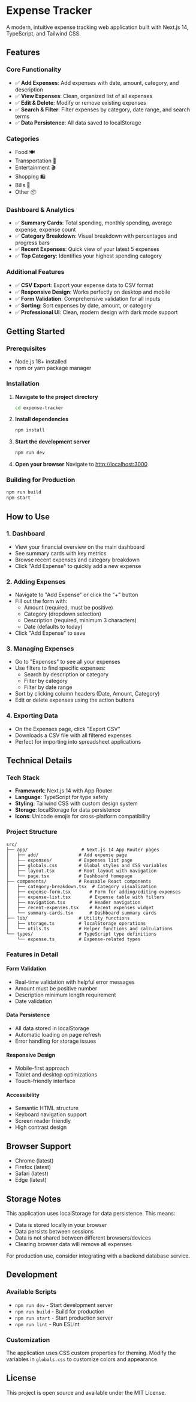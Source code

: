# Expense Tracker

A modern, intuitive expense tracking web application built with Next.js 14, TypeScript, and Tailwind CSS.

## Features

### Core Functionality
- ✅ **Add Expenses**: Add expenses with date, amount, category, and description
- ✅ **View Expenses**: Clean, organized list of all expenses
- ✅ **Edit & Delete**: Modify or remove existing expenses
- ✅ **Search & Filter**: Filter expenses by category, date range, and search terms
- ✅ **Data Persistence**: All data saved to localStorage

### Categories
- Food 🍽️
- Transportation 🚗
- Entertainment 🎬
- Shopping 🛍️
- Bills 📄
- Other 📦

### Dashboard & Analytics
- ✅ **Summary Cards**: Total spending, monthly spending, average expense, expense count
- ✅ **Category Breakdown**: Visual breakdown with percentages and progress bars
- ✅ **Recent Expenses**: Quick view of your latest 5 expenses
- ✅ **Top Category**: Identifies your highest spending category

### Additional Features
- ✅ **CSV Export**: Export your expense data to CSV format
- ✅ **Responsive Design**: Works perfectly on desktop and mobile
- ✅ **Form Validation**: Comprehensive validation for all inputs
- ✅ **Sorting**: Sort expenses by date, amount, or category
- ✅ **Professional UI**: Clean, modern design with dark mode support

## Getting Started

### Prerequisites
- Node.js 18+ installed
- npm or yarn package manager

### Installation

1. **Navigate to the project directory**
   ```bash
   cd expense-tracker
   ```

2. **Install dependencies**
   ```bash
   npm install
   ```

3. **Start the development server**
   ```bash
   npm run dev
   ```

4. **Open your browser**
   Navigate to [http://localhost:3000](http://localhost:3000)

### Building for Production

```bash
npm run build
npm start
```

## How to Use

### 1. Dashboard
- View your financial overview on the main dashboard
- See summary cards with key metrics
- Browse recent expenses and category breakdown
- Click "Add Expense" to quickly add a new expense

### 2. Adding Expenses
- Navigate to "Add Expense" or click the "+" button
- Fill out the form with:
  - Amount (required, must be positive)
  - Category (dropdown selection)
  - Description (required, minimum 3 characters)
  - Date (defaults to today)
- Click "Add Expense" to save

### 3. Managing Expenses
- Go to "Expenses" to see all your expenses
- Use filters to find specific expenses:
  - Search by description or category
  - Filter by category
  - Filter by date range
- Sort by clicking column headers (Date, Amount, Category)
- Edit or delete expenses using the action buttons

### 4. Exporting Data
- On the Expenses page, click "Export CSV"
- Downloads a CSV file with all filtered expenses
- Perfect for importing into spreadsheet applications

## Technical Details

### Tech Stack
- **Framework**: Next.js 14 with App Router
- **Language**: TypeScript for type safety
- **Styling**: Tailwind CSS with custom design system
- **Storage**: localStorage for data persistence
- **Icons**: Unicode emojis for cross-platform compatibility

### Project Structure
```
src/
├── app/                    # Next.js 14 App Router pages
│   ├── add/               # Add expense page
│   ├── expenses/          # Expenses list page
│   ├── globals.css        # Global styles and CSS variables
│   ├── layout.tsx         # Root layout with navigation
│   └── page.tsx           # Dashboard homepage
├── components/            # Reusable React components
│   ├── category-breakdown.tsx  # Category visualization
│   ├── expense-form.tsx       # Form for adding/editing expenses
│   ├── expense-list.tsx       # Expense table with filters
│   ├── navigation.tsx         # Header navigation
│   ├── recent-expenses.tsx    # Recent expenses widget
│   └── summary-cards.tsx      # Dashboard summary cards
├── lib/                   # Utility functions
│   ├── storage.ts         # localStorage operations
│   └── utils.ts           # Helper functions and calculations
└── types/                 # TypeScript type definitions
    └── expense.ts         # Expense-related types
```

### Features in Detail

#### Form Validation
- Real-time validation with helpful error messages
- Amount must be positive number
- Description minimum length requirement
- Date validation

#### Data Persistence
- All data stored in localStorage
- Automatic loading on page refresh
- Error handling for storage issues

#### Responsive Design
- Mobile-first approach
- Tablet and desktop optimizations
- Touch-friendly interface

#### Accessibility
- Semantic HTML structure
- Keyboard navigation support
- Screen reader friendly
- High contrast design

## Browser Support

- Chrome (latest)
- Firefox (latest)
- Safari (latest)
- Edge (latest)

## Storage Notes

This application uses localStorage for data persistence. This means:
- Data is stored locally in your browser
- Data persists between sessions
- Data is not shared between different browsers/devices
- Clearing browser data will remove all expenses

For production use, consider integrating with a backend database service.

## Development

### Available Scripts
- `npm run dev` - Start development server
- `npm run build` - Build for production
- `npm run start` - Start production server
- `npm run lint` - Run ESLint

### Customization
The application uses CSS custom properties for theming. Modify the variables in `globals.css` to customize colors and appearance.

## License

This project is open source and available under the MIT License.
